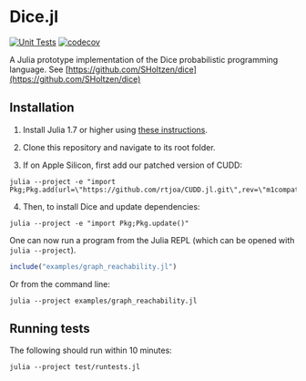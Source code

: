 # Dice.jl

[![Unit Tests](https://github.com/Juice-jl/Dice.jl/workflows/Unit%20Tests/badge.svg)](https://github.com/Juice-jl/Dice.jl/actions?query=workflow%3A%22Unit+Tests%22+branch%3Amain)  [![codecov](https://codecov.io/gh/Juice-jl/Dice.jl/branch/main/graph/badge.svg)](https://codecov.io/gh/Juice-jl/Dice.jl)

A Julia prototype implementation of the Dice probabilistic programming language.
See [https://github.com/SHoltzen/dice](https://github.com/SHoltzen/dice)


## Installation

1. Install Julia 1.7 or higher using [these instructions](https://julialang.org/downloads/platform/).

2. Clone this repository and navigate to its root folder.

3. If on Apple Silicon, first add our patched version of CUDD:
```
julia --project -e "import Pkg;Pkg.add(url=\"https://github.com/rtjoa/CUDD.jl.git\",rev=\"m1compat\")"`
```

4. Then, to install Dice and update dependencies:
```
julia --project -e "import Pkg;Pkg.update()"
```

One can now run a program from the Julia REPL (which can be opened with `julia --project`).
```julia
include("examples/graph_reachability.jl")
```

Or from the command line:
```
julia --project examples/graph_reachability.jl
```

## Running tests

The following should run within 10 minutes:

```
julia --project test/runtests.jl
```
